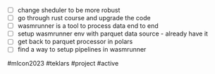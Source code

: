 - [ ] change sheduler to be more robust
- [ ] go through rust course and upgrade the code
- [ ] wasmrunner is a tool to process data end to end
- [ ] setup wasmrunner env with parquet data source - already have it
- [ ] get back to parquet processor in polars
- [ ] find a way to setup pipelines in wasmrunner

#mlcon2023 #teklars #project #active


